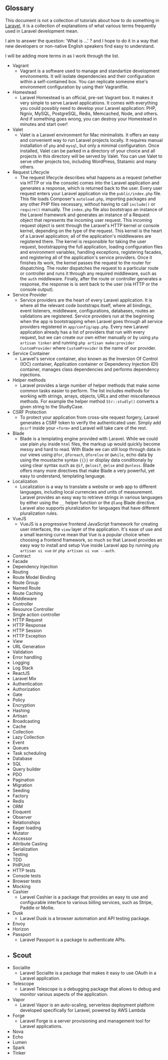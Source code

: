 ## Glossary

This document is not a collection of tutorials about how to do something in [Laravel](https://laravel.com/), it is a collection of explanations of what various terms frequently used in Laravel development mean.

I aim to answer the question: 'What is ...' ? and I hope to do it in a way that new developers or non-native English speakers find easy to understand.

I will be adding more terms in as I work through the list.

- Vagrant
    - Vagrant is a software used to manage and standartize development environments. It will isolate dependencies and their configuration within a self-contained box. You can replicate someone else's environment configuration by using their Vagrantfile. 
- Homestead
    - Laravel Homestead is an official, pre-set Vagrant box. It makes it very simple to serve Laravel applications. It comes with everything you could possibly need to develop your Laravel application: PHP, Ngnix, MySQL, PostgreSQL, Redis, Memcached, Node, and others. And if something goes wrong, you can destroy your Homestead in minutes and start over!
- Valet
    - Valet is a Laravel environment for Mac minimalists. It offers an easy and convenient way to run Laravel projects locally. It requires manual installation of `php` and `mysql`, but only a minimal configuration. Once installed, Valet can be parked in a directory of your choice and all projects in this directory will be served by Valet. You can use Valet to serve other projects too, including WordPress, Statamic and many others.
- Request Lifecycle
    - The request lifecycle describes what happens as a request (whether via HTTP or via the console) comes into the Laravel application and generates a response, which is returned back to the user. Every user request enters your Laravel application via the `public/index.php` file. This file loads Composer's `autoload.php`, importing packages and any other PHP files necessary, without having to call `include()` or `require()` manually. The `index.php` file also bootstraps an instance of the Laravel framework and generates an instance of a Request object that represents the incoming user request. This incoming request object is sent through the Laravel's HTTP kernel or console kernel, depending on the type of the request. This kernel is the heart of a Laravel application; all of the application's middlewares are registered there. The kernel is responsible for taking the user request, bootstrapping the full application, loading configuration files and environment variables, handling exceptions, registering facades, and registering all of the application's service providers. Once it finishes its work, the kernel passes the request to the router for dispatching. The router dispatches the request to a particular route or controller and runs it through any required middleware, such as the `auth` middleware. Finally, after the route or controller generates a response, the response is is sent back to the user (via HTTP or the console output).
- Service Provider
    - Service providers are the heart of every Laravel application. It is where all the relevant code bootstraps itself, where all bindings, event listeners, middleware, configurations, databases, routes an validations are registered. Service providers run at the beginning when the app is bootstrapping when Laravel goes through all service providers registered in `app/config/app.php`. Every new Laravel application already has a list of providers that run with every request, but we can create our own either manually or by using `php artisan tinker` and running `php artisan make:provider CustomProvider` where `CustomProvider` is the name of our provider.
- Service Container
    - Laravel's service container, also known as the Inversion Of Control (IOC) container, Application container or Dependency Injection (DI) container, manages class dependencies and performs dependency injections. 
- Helper methods
    - Laravel provides a large number of helper methods that make some common tasks easier to perform. The list includes methods for working with strings, arrays, objects, URLs and other miscellaneous methods. For example the helper method `Str::studly()` converts a given string to the StudlyCase. 
 - CSRF Protection
    - To protect your application from cross-site request forgery, Laravel generates a CSRF token to verify the authenticated user. Simply add `@csrf` inside your `<form>` and Laravel will take care of the rest. 
- Blade
    - Blade is a templating engine provided with Laravel. While we could use plain `php` inside `html` files, the markup up would quickly become messy and hard to read. With Blade we can still loop through data in our views using `@for`, `@foreach`, `@forelse` or `@while`, echo data by using the moustache syntax `{{}}` or display data conditionaly by using clear syntax such as `@if`, `@elseif`, `@else` and `@unless`. Blade offers many more directives that make Blade a very powerful, yet easy to understand, templating language.
- Localization
    - Localization is a way to translate a website or web app to different languages, including local currencies and units of measurement. Laravel provides an easy way to retrieve strings in various languages by either using the `__` helper function or the `@lang` Blade directive. Laravel also supports pluralization for languages that have different pluralization rules.
- VueJS
    - VueJS is a progressive frontend JavaScript framework for creating user interfaces, the `view` layer of the application. It's ease of use and a small learning curve mean that Vue is a popular choice when choosing a frontend framework, so much so that Laravel provides an easy way to install and setup Vue inside Laravel app by running `php artisan ui vue` or `php artisan ui vue --auth`.
- Contract
- Facade
- Dependency Injection
- Routing
- Route Model Binding
- Route Group
- Named Route
- Route Caching
- Middleware
- Controller
- Resource Controller
- Single action controller
- HTTP Request
- HTTP Response
- HTTP Session
- HTTP Exception
- View
- URL Generation
- Validation
- Error handling
- Logging
- Log Stack
- ReactJS
- Laravel Mix
- Authentication
- Authorization
- Gate
- Policy
- Encryption
- Hashing
- Artisan
- Broadcasting
- Cache
- Collection
- Lazy Collection
- Event
- Queues
- Task scheduling
- Database
- SQL
- Query builder
- PDO
- Pagination
- Migration
- Seeding
- Factory
- Redis
- ORM
- Eloquent
- Observer
- Relationships
- Eager loading
- Mutator
- Accessor
- Attribute Casting
- Serialization
- Testing
- TDD
- PHPUnit
- HTTP tests
- Console tests
- Browser tests
- Mocking
- Cashier
    - Laravel Cashier is a package that provides an easy to use and configurable interface to various billing services, such as Stripe, Paddle or Mollie.
- Dusk
    - Laravel Dusk is a browser automation and API testing package.
- Envoy
- Horizon
- Passport
    - Laravel Passport is a package to authenticate APIs.
- Scout
    -
- Socialite
    - Laravel Socialite is a package that makes it easy to use OAuth in a Laravel application.
- Telescope
    - Laravel Telescope is a debugging package that allows to debug and monitor various aspects of the application.
- Vapor
    - Laravel Vapor is an auto-scaling, serverless deployment platform developed specifically for Laravel, powered by AWS Lambda
- Forge
    - Laravel Forge is a server provisioning and management tool for Laravel applications. 
- Nova
- Echo
- Lumen
- Spark
- Tinker